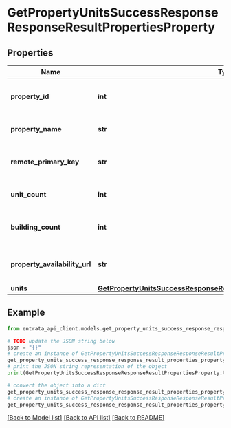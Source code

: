 # GetPropertyUnitsSuccessResponseResponseResultPropertiesProperty


## Properties

Name | Type | Description | Notes
------------ | ------------- | ------------- | -------------
**property_id** | **int** | Unique identifier for the property | 
**property_name** | **str** | Name of the property | 
**remote_primary_key** | **str** | Identifier from the remote system | 
**unit_count** | **int** | Number of units in the property | 
**building_count** | **int** | Number of buildings in the property | 
**property_availability_url** | **str** | URL for checking property availability | 
**units** | [**GetPropertyUnitsSuccessResponseResponseResultPropertiesPropertyUnits**](GetPropertyUnitsSuccessResponseResponseResultPropertiesPropertyUnits.md) |  | 

## Example

```python
from entrata_api_client.models.get_property_units_success_response_response_result_properties_property import GetPropertyUnitsSuccessResponseResponseResultPropertiesProperty

# TODO update the JSON string below
json = "{}"
# create an instance of GetPropertyUnitsSuccessResponseResponseResultPropertiesProperty from a JSON string
get_property_units_success_response_response_result_properties_property_instance = GetPropertyUnitsSuccessResponseResponseResultPropertiesProperty.from_json(json)
# print the JSON string representation of the object
print(GetPropertyUnitsSuccessResponseResponseResultPropertiesProperty.to_json())

# convert the object into a dict
get_property_units_success_response_response_result_properties_property_dict = get_property_units_success_response_response_result_properties_property_instance.to_dict()
# create an instance of GetPropertyUnitsSuccessResponseResponseResultPropertiesProperty from a dict
get_property_units_success_response_response_result_properties_property_from_dict = GetPropertyUnitsSuccessResponseResponseResultPropertiesProperty.from_dict(get_property_units_success_response_response_result_properties_property_dict)
```
[[Back to Model list]](../README.md#documentation-for-models) [[Back to API list]](../README.md#documentation-for-api-endpoints) [[Back to README]](../README.md)


